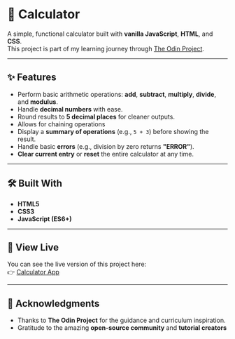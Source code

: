 # 🧮 Calculator

A simple, functional calculator built with **vanilla JavaScript**, **HTML**, and **CSS**.  
This project is part of my learning journey through <a href = "https://www.theodinproject.com/" target="_blank">The Odin Project</a>.

---

## ✨ Features

- Perform basic arithmetic operations: **add**, **subtract**, **multiply**, **divide**, and **modulus**.
- Handle **decimal numbers** with ease.
- Round results to **5 decimal places** for cleaner outputs.
- Allows for chaining operations
- Display a **summary of operations** (e.g., `5 + 3`) before showing the result.
- Handle basic **errors** (e.g., division by zero returns **"ERROR"**).
- **Clear current entry** or **reset** the entire calculator at any time.

---

## 🛠️ Built With

- **HTML5**
- **CSS3**
- **JavaScript (ES6+)**

---

## 🚀 View Live

You can see the live version of this project here:  
👉 <a href="https://hgrewal13.github.io/calculator-js/" target="_blank">Calculator App</a>

---

## 🙏 Acknowledgments

- Thanks to **The Odin Project** for the guidance and curriculum inspiration.
- Gratitude to the amazing **open-source community** and **tutorial creators**
